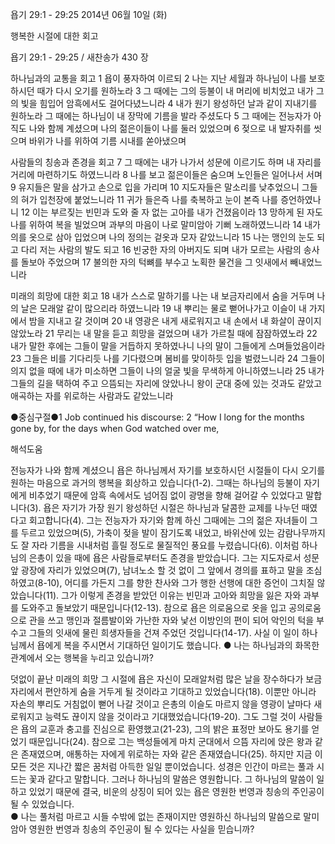 욥기 29:1 - 29:25 
2014년 06월 10일 (화)

행복한 시절에 대한 회고



욥기 29:1 - 29:25 / 새찬송가 430 장


하나님과의 교통을 회고
1 욥이 풍자하여 이르되 2 나는 지난 세월과 하나님이 나를 보호하시던 때가 다시 오기를 원하노라 3 그 때에는 그의 등불이 내 머리에 비치었고 내가 그의 빛을 힘입어 암흑에서도 걸어다녔느니라 4 내가 원기 왕성하던 날과 같이 지내기를 원하노라 그 때에는 하나님이 내 장막에 기름을 발라 주셨도다 5 그 때에는 전능자가 아직도 나와 함께 계셨으며 나의 젊은이들이 나를 둘러 있었으며 6 젖으로 내 발자취를 씻으며 바위가 나를 위하여 기름 시내를 쏟아냈으며

사람들의 칭송과 존경을 회고 
7 그 때에는 내가 나가서 성문에 이르기도 하며 내 자리를 거리에 마련하기도 하였느니라 8 나를 보고 젊은이들은 숨으며 노인들은 일어나서 서며 9 유지들은 말을 삼가고 손으로 입을 가리며 10 지도자들은 말소리를 낮추었으니 그들의 혀가 입천장에 붙었느니라 11 귀가 들은즉 나를 축복하고 눈이 본즉 나를 증언하였나니 12 이는 부르짖는 빈민과 도와 줄 자 없는 고아를 내가 건졌음이라 13 망하게 된 자도 나를 위하여 복을 빌었으며 과부의 마음이 나로 말미암아 기뻐 노래하였느니라 14 내가 의를 옷으로 삼아 입었으며 나의 정의는 겉옷과 모자 같았느니라 15 나는 맹인의 눈도 되고 다리 저는 사람의 발도 되고 16 빈궁한 자의 아버지도 되며 내가 모르는 사람의 송사를 돌보아 주었으며 17 불의한 자의 턱뼈를 부수고 노획한 물건을 그 잇새에서 빼내었느니라

미래의 희망에 대한 회고 
18 내가 스스로 말하기를 나는 내 보금자리에서 숨을 거두며 나의 날은 모래알 같이 많으리라 하였느니라 19 내 뿌리는 물로 뻗어나가고 이슬이 내 가지에서 밤을 지내고 갈 것이며 20 내 영광은 내게 새로워지고 내 손에서 내 화살이 끊이지 않았노라 21 무리는 내 말을 듣고 희망을 걸었으며 내가 가르칠 때에 잠잠하였노라 22 내가 말한 후에는 그들이 말을 거듭하지 못하였나니 나의 말이 그들에게 스며들었음이라 23 그들은 비를 기다리듯 나를 기다렸으며 봄비를 맞이하듯 입을 벌렸느니라 24 그들이 의지 없을 때에 내가 미소하면 그들이 나의 얼굴 빛을 무색하게 아니하였느니라 25 내가 그들의 길을 택하여 주고 으뜸되는 자리에 앉았나니 왕이 군대 중에 있는 것과도 같았고 애곡하는 자를 위로하는 사람과도 같았느니라


●중심구절●1 Job continued his discourse: 2 “How I long for the months gone by, for the days when God watched over me,

해석도움





전능자가 나와 함께 계셨으니
욥은 하나님께서 자기를 보호하시던 시절들이 다시 오기를 원하는 마음으로 과거의 행복을 회상하고 있습니다(1-2). 그때는 하나님의 등불이 자기에게 비추었기 때문에 암흑 속에서도 넘어짐 없이 광명을 향해 걸어갈 수 있었다고 말합니다(3). 욥은 자기가 가장 원기 왕성하던 시절은 하나님과 달콤한 교제를 나누던 때였다고 회고합니다(4). 그는 전능자가 자기와 함께 하신 그때에는 그의 젊은 자녀들이 그를 두르고 있었으며(5), 가축이 젖을 발이 잠기도록 내었고, 바위산에 있는 감람나무까지도 잘 자라 기름을 시내처럼 흘릴 정도로 물질적인 풍요를 누렸습니다(6). 이처럼 하나님의 은총이 있을 때에 욥은 사람들로부터도 존경을 받았습니다. 그는 지도자로서 성문 앞 광장에 자리가 있었으며(7), 남녀노소 할 것 없이 그 앞에서 경의를 표하고 말을 조심하였고(8-10), 어디를 가든지 그를 향한 찬사와 그가 행한 선행에 대한 증언이 그치질 않았습니다(11). 그가 이렇게 존경을 받았던 이유는 빈민과 고아와 희망을 잃은 자와 과부를 도와주고 돌보았기 때문입니다(12-13). 참으로 욥은 의로움으로 옷을 입고 공의로움으로 관을 쓰고 맹인과 절름발이와 가난한 자와 낯선 이방인의 편이 되어 악인의 턱을 부수고 그들의 잇새에 물린 희생자들을 건져 주었던 것입니다(14-17). 사실 이 일이 하나님께서 욥에게 복을 주시면서 기대하던 일이기도 했습니다. 
● 나는 하나님과의 화목한 관계에서 오는 행복을 누리고 있습니까? 

덧없이 끝난 미래의 희망
그 시절에 욥은 자신이 모래알처럼 많은 날을 장수하다가 보금자리에서 편안하게 숨을 거두게 될 것이라고 기대하고 있었습니다(18). 이뿐만 아니라 자손의 뿌리도 거침없이 뻗어 나갈 것이고 은총의 이슬도 마르지 않을 영광이 날마다 새로워지고 능력도 끊이지 않을 것이라고 기대했었습니다(19-20). 그도 그럴 것이 사람들은 욥의 교훈과 충고를 진심으로 환영했고(21-23), 그의 밝은 표정만 보아도 용기를 얻었기 때문입니다(24). 참으로 그는 백성들에게 마치 군대에서 으뜸 자리에 앉은 왕과 같은 존재였으며, 애통하는 자에게 위로하는 자와 같은 존재였습니다(25). 하지만 지금 이 모든 것은 지나간 짧은 꿈처럼 아득한 일일 뿐이었습니다. 성경은 인간이 마르는 풀과 시드는 꽃과 같다고 말합니다. 그러나 하나님의 말씀은 영원합니다. 그 하나님의 말씀이 일하고 있었기 때문에 결국, 비운의 상징이 되어 있는 욥은 영원한 번영과 칭송의 주인공이 될 수 있었습니다.   
● 나는 풀처럼 마르고 시들 수밖에 없는 존재이지만 영원하신 하나님의 말씀으로 말미암아 영원한 번영과 칭송의 주인공이 될 수 있다는 사실을 믿습니까?